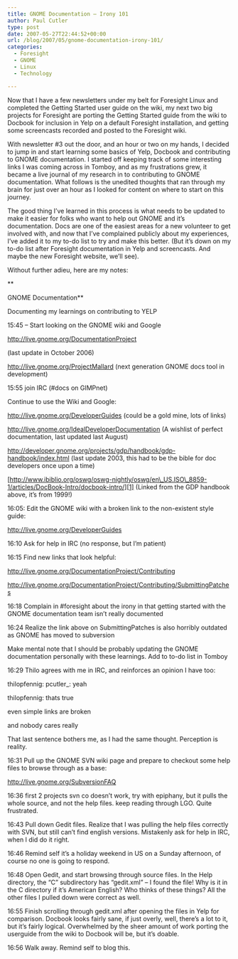 ```yaml
---
title: GNOME Documentation – Irony 101
author: Paul Cutler
type: post
date: 2007-05-27T22:44:52+00:00
url: /blog/2007/05/gnome-documentation-irony-101/
categories:
  - Foresight
  - GNOME
  - Linux
  - Technology

---
```

Now that I have a few newsletters under my belt for Foresight Linux and completed the Getting Started user guide on the wiki, my next two big projects for Foresight are porting the Getting Started guide from the wiki to Docbook for inclusion in Yelp on a default Foresight installation, and getting some screencasts recorded and posted to the Foresight wiki.

With newsletter #3 out the door, and an hour or two on my hands, I decided to jump in and start learning some basics of Yelp, Docbook and contributing to GNOME documentation. I started off keeping track of some interesting links I was coming across in Tomboy, and as my frustrations grew, it became a live journal of my research in to contributing to GNOME documentation. What follows is the unedited thoughts that ran through my brain for just over an hour as I looked for content on where to start on this journey.

The good thing I&#8217;ve learned in this process is what needs to be updated to make it easier for folks who want to help out GNOME and it&#8217;s documentation. Docs are one of the easiest areas for a new volunteer to get involved with, and now that I&#8217;ve complained publicly about my experiences, I&#8217;ve added it to my to-do list to try and make this better. (But it&#8217;s down on my to-do list after Foresight documentation in Yelp and screencasts. And maybe the new Foresight website, we&#8217;ll see).

Without further adieu, here are my notes:

**
  
GNOME Documentation**

Documenting my learnings on contributing to YELP

15:45 &#8211; Start looking on the GNOME wiki and Google

<http://live.gnome.org/DocumentationProject>

(last update in October 2006)

<http://live.gnome.org/ProjectMallard> (next generation GNOME docs tool in development)

15:55 join IRC (#docs on GIMPnet)

Continue to use the Wiki and Google:

<http://live.gnome.org/DeveloperGuides> (could be a gold mine, lots of links)

<http://live.gnome.org/IdealDeveloperDocumentation> (A wishlist of perfect documentation, last updated last August)

<http://developer.gnome.org/projects/gdp/handbook/gdp-handbook/index.html> (last update 2003, this had to be the bible for doc developers once upon a time)

[http://www.ibiblio.org/oswg/oswg-nightly/oswg/en\_US.ISO\_8859-1/articles/DocBook-Intro/docbook-intro/][1] (Linked from the GDP handbook above, it&#8217;s from 1999!)

16:05: Edit the GNOME wiki with a broken link to the non-existent style guide:

<http://live.gnome.org/DeveloperGuides>

16:10 Ask for help in IRC (no response, but I&#8217;m patient)

16:15 Find new links that look helpful:

<http://live.gnome.org/DocumentationProject/Contributing>

<http://live.gnome.org/DocumentationProject/Contributing/SubmittingPatches>

16:18 Complain in #foresight about the irony in that getting started with the GNOME documentation team isn&#8217;t really documented

16:24 Realize the link above on SubmittingPatches is also horribly outdated as GNOME has moved to subversion

Make mental note that I should be probably updating the GNOME documentation personally with these learnings. Add to to-do list in Tomboy

16:29 Thilo agrees with me in IRC, and reinforces an opinion I have too:

thilopfennig: pcutler_: yeah
  
thilopfennig: thats true
   
even simple links are broken
   
and nobody cares really

That last sentence bothers me, as I had the same thought. Perception is reality.

16:31 Pull up the GNOME SVN wiki page and prepare to checkout some help files to browse through as a base:

<http://live.gnome.org/SubversionFAQ>

16:36 first 2 projects svn co doesn&#8217;t work, try with epiphany, but it pulls the whole source, and not the help files. keep reading through LGO. Quite frustrated.

16:43 Pull down Gedit files. Realize that I was pulling the help files correctly with SVN, but still can&#8217;t find english versions. Mistakenly ask for help in IRC, when I did do it right.

16:46 Remind self it&#8217;s a holiday weekend in US on a Sunday afternoon, of course no one is going to respond.

16:48 Open Gedit, and start browsing through source files. In the Help directory, the &#8220;C&#8221; subdirectory has &#8220;gedit.xml&#8221; &#8211; I found the file! Why is it in the C directory if it&#8217;s American English? Who thinks of these things? All the other files I pulled down were correct as well.

16:55 Finish scrolling through gedit.xml after opening the files in Yelp for comparison. Docbook looks fairly sane, if just overly, well, there&#8217;s a lot to it, but it&#8217;s fairly logical. Overwhelmed by the sheer amount of work porting the userguide from the wiki to Docbook will be, but it&#8217;s doable.

16:56 Walk away. Remind self to blog this.

 [1]: http://www.ibiblio.org/oswg/oswg-nightly/oswg/en_US.ISO_8859-1/articles/DocBook-Intro/docbook-intro/